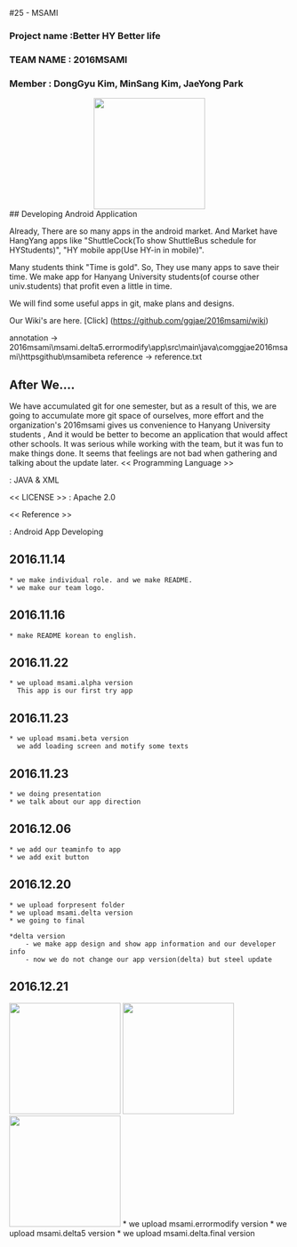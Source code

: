 #25 - MSAMI
### Project name :Better HY Better life
### TEAM NAME : 2016MSAMI
### Member : DongGyu Kim, MinSang Kim, JaeYong Park

<div align="center"><img src="http://postfiles5.naver.net/MjAxNjExMTRfMjU2/MDAxNDc5MTIzNzA2MTQz.qufEjEQgnduGwu9bSrtiHwBgrKpOrzldRZOZoOME-qIg.8MvaY1VSh6N4BYl-t5adAqnklUW5lK5bVFE2XHpkHnYg.PNG.msmghjjm/gitprojectlogo.png?type=w2" height = "200" ></div>
## Developing Android Application

Already, There are so many apps in the android market. And Market have HangYang apps like "ShuttleCock(To show ShuttleBus schedule for HYStudents)", "HY mobile app(Use HY-in in mobile)".

Many students think "Time is gold". So, They use many apps to save their time.
We make app for Hanyang University students(of course other univ.students) that profit even a little in time.

We will find some useful apps in git, make plans and designs.

Our Wiki's are here.
[Click] (https://github.com/ggjae/2016msami/wiki)

 annotation -> 2016msami\msami.delta5.errormodify\app\src\main\java\comggjae2016msami\httpsgithub\msamibeta
 reference -> reference.txt
## After We....

We have accumulated git for one semester, but as a result of this, we are going to accumulate more git space of ourselves, more effort and the organization's 2016msami gives us convenience to Hanyang University students , And it would be better to become an application that would affect other schools.
 It was serious while working with the team, but it was fun to make things done. It seems that feelings are not bad when gathering and talking about the update later.
<< Programming Language >>

: JAVA & XML

<< LICENSE >>
: Apache 2.0

<< Reference >>

: Android App Developing

## 2016.11.14

	* we make individual role. and we make README.
	* we make our team logo.
## 2016.11.16

	* make README korean to english.

## 2016.11.22

	* we upload msami.alpha version
	  This app is our first try app

## 2016.11.23

	* we upload msami.beta version
	  we add loading screen and motify some texts

## 2016.11.23

	* we doing presentation
	* we talk about our app direction

## 2016.12.06

	* we add our teaminfo to app
	* we add exit button

## 2016.12.20

	* we upload forpresent folder
	* we upload msami.delta version
	* we going to final

	*delta version
		- we make app design and show app information and our developer info
		- now we do not change our app version(delta) but steel update

## 2016.12.21
<img src="http://postfiles9.naver.net/MjAxNjEyMjFfMjk3/MDAxNDgyMjc3MjY4NTgz.kPr81SRHdZ8jNYMgGFCULoo6n0Nu65HLSjimoaN9820g.ERJ9oNz5XtPLPEp6euZdW4n-Sl98XVZ1COuTiOfWwW8g.GIF.4654aa/%EB%8F%99%EA%B7%9C%EC%95%BC.GIF?type=w2" height="200">
<img src="http://postfiles5.naver.net/MjAxNjEyMjFfOTUg/MDAxNDgyMjc3MjY5MDY5.6XiNgkEtDOIPhKyZsATS2fU7J9-GeIVs9--oTttd-Bog.AfN7Pialns6qgKmpXix6fq8w4YjEMjzjDCkOSG9vQFAg.GIF.4654aa/%EB%8F%99%EA%B7%9C%EC%95%BC3.GIF?type=w2" height="200">
<img src="http://postfiles6.naver.net/MjAxNjEyMjFfMTcx/MDAxNDgyMjc3MjY4ODE3.lj-zoOJ6-QlmT__TMEzrvxdbLonFWkAFJt9tmkOJstsg.MaewyPsZwStg2ThZYmIGNTF0ZbD5g3kWFvGrP3u8RhEg.GIF.4654aa/%EB%8F%99%EA%B7%9C%EC%95%BC2.GIF?type=w2" height="200">
	* we upload msami.errormodify version
	* we upload msami.delta5 version
	* we upload msami.delta.final version

